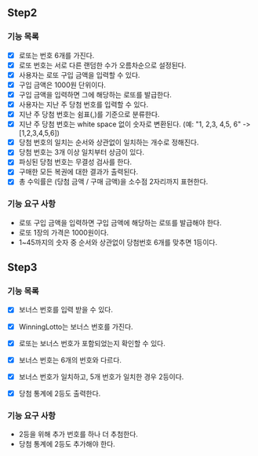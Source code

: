## Step2

### 기능 목록
- [x] 로또는 번호 6개를 가진다.
- [x] 로또 번호는 서로 다른 랜덤한 수가 오름차순으로 설정된다.
- [x] 사용자는 로또 구입 금액을 입력할 수 있다.
- [x] 구입 금액은 1000원 단위이다.
- [x] 구입 금액을 입력하면 그에 해당하는 로또를 발급한다.
- [x] 사용자는 지난 주 당첨 번호를 입력할 수 있다.
- [x] 지난 주 당첨 번호는 쉼표(,)를 기준으로 분류한다.
- [x] 지난 주 당첨 번호는 white space 없이 숫자로 변환된다. (예: "1, 2,3, 4,5, 6" -> [1,2,3,4,5,6])
- [x] 당첨 번호의 일치는 순서와 상관없이 일치하는 개수로 정해진다.
- [x] 당첨 번호는 3개 이상 일치부터 상금이 있다.
- [x] 파싱된 당첨 번호는 무결성 검사를 한다.
- [x] 구매한 모든 복권에 대한 결과가 출력된다.
- [x] 총 수익률은 (당첨 금액 / 구매 금액)을 소수점 2자리까지 표현한다.

### 기능 요구 사항
- 로또 구입 금액을 입력하면 구입 금액에 해당하는 로또를 발급해야 한다. 
- 로또 1장의 가격은 1000원이다.
- 1~45까지의 숫자 중 순서와 상관없이 당첨번호 6개를 맞추면 1등이다.

## Step3

### 기능 목록
- [x] 보너스 번호를 입력 받을 수 있다.
- [x] WinningLotto는 보너스 번호를 가진다.
- [x] 로또는 보너스 번호가 포함되었는지 확인할 수 있다.
- [x] 보너스 번호는 6개의 번호와 다르다.
- [x] 보너스 번호가 일치하고, 5개 번호가 일치한 경우 2등이다.
- [x] 당첨 통계에 2등도 출력한다.


### 기능 요구 사항
- 2등을 위해 추가 번호를 하나 더 추첨한다.
- 당첨 통계에 2등도 추가해야 한다.